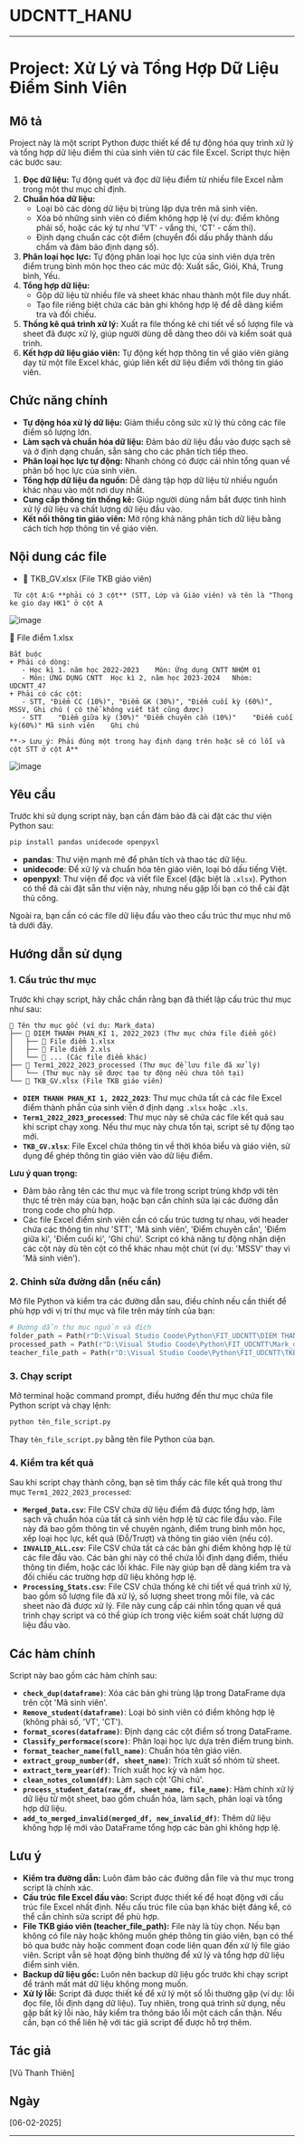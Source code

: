 # UDCNTT_HANU
---

# **Project: Xử Lý và Tổng Hợp Dữ Liệu Điểm Sinh Viên**

## Mô tả

Project này là một script Python được thiết kế để tự động hóa quy trình xử lý và tổng hợp dữ liệu điểm thi của sinh viên từ các file Excel. Script thực hiện các bước sau:

1.  **Đọc dữ liệu:** Tự động quét và đọc dữ liệu điểm từ nhiều file Excel nằm trong một thư mục chỉ định.
2.  **Chuẩn hóa dữ liệu:**
    *   Loại bỏ các dòng dữ liệu bị trùng lặp dựa trên mã sinh viên.
    *   Xóa bỏ những sinh viên có điểm không hợp lệ (ví dụ: điểm không phải số, hoặc các ký tự như 'VT' - vắng thi, 'CT' - cấm thi).
    *   Định dạng chuẩn các cột điểm (chuyển đổi dấu phẩy thành dấu chấm và đảm bảo định dạng số).
3.  **Phân loại học lực:** Tự động phân loại học lực của sinh viên dựa trên điểm trung bình môn học theo các mức độ: Xuất sắc, Giỏi, Khá, Trung bình, Yếu.
4.  **Tổng hợp dữ liệu:**
    *   Gộp dữ liệu từ nhiều file và sheet khác nhau thành một file duy nhất.
    *   Tạo file riêng biệt chứa các bản ghi không hợp lệ để dễ dàng kiểm tra và đối chiếu.
5.  **Thống kê quá trình xử lý:** Xuất ra file thống kê chi tiết về số lượng file và sheet đã được xử lý, giúp người dùng dễ dàng theo dõi và kiểm soát quá trình.
6.  **Kết hợp dữ liệu giáo viên:** Tự động kết hợp thông tin về giáo viên giảng dạy từ một file Excel khác, giúp liên kết dữ liệu điểm với thông tin giáo viên.

## Chức năng chính

*   **Tự động hóa xử lý dữ liệu:** Giảm thiểu công sức xử lý thủ công các file điểm số lượng lớn.
*   **Làm sạch và chuẩn hóa dữ liệu:** Đảm bảo dữ liệu đầu vào được sạch sẽ và ở định dạng chuẩn, sẵn sàng cho các phân tích tiếp theo.
*   **Phân loại học lực tự động:**  Nhanh chóng có được cái nhìn tổng quan về phân bố học lực của sinh viên.
*   **Tổng hợp dữ liệu đa nguồn:**  Dễ dàng tập hợp dữ liệu từ nhiều nguồn khác nhau vào một nơi duy nhất.
*   **Cung cấp thông tin thống kê:**  Giúp người dùng nắm bắt được tình hình xử lý dữ liệu và chất lượng dữ liệu đầu vào.
*   **Kết nối thông tin giáo viên:**  Mở rộng khả năng phân tích dữ liệu bằng cách tích hợp thông tin về giáo viên.

## Nội dung các file
* 📄 TKB_GV.xlsx (File TKB giáo viên)
```
 Từ cột A:G **phải có 3 cột** (STT, Lớp và Giáo viên) và tên là "Thong ke gio day HK1" ở cột A
```
![image](https://github.com/user-attachments/assets/35b39bb5-2b11-4e45-b5f0-92428c360d66)


📄 File điểm 1.xlsx
```
Bắt buộc
+ Phải có dòng: 
   - Học kì 1. năm học 2022-2023	Môn: Ứng dụng CNTT NHÓM 01
   - Môn: ỨNG DỤNG CNTT  Học kì 2, năm học 2023-2024   Nhóm:  UDCNTT_47
+ Phải có các cột:
   - STT, "Điểm CC (10%)", "Điểm GK (30%)", "Điểm cuối kỳ (60%)", MSSV, Ghi chú ( có thể không viết tắt cũng được)
   - STT	"Điểm giữa kỳ (30%)" "Điểm chuyên cần (10%)"	"Điểm cuối kỳ(60%)"	Mã sinh viên	Ghi chú
									
**-> Lưu ý: Phải đúng một trong hay định dạng trên hoặc sẽ có lỗi và cột STT ở cột A**
```
![image](https://github.com/user-attachments/assets/e5e99a33-9f52-4861-b5a1-963ea43410da)

## Yêu cầu

Trước khi sử dụng script này, bạn cần đảm bảo đã cài đặt các thư viện Python sau:

```bash
pip install pandas unidecode openpyxl
```

*   **pandas**: Thư viện mạnh mẽ để phân tích và thao tác dữ liệu.
*   **unidecode**:  Để xử lý và chuẩn hóa tên giáo viên, loại bỏ dấu tiếng Việt.
*   **openpyxl**: Thư viện để đọc và viết file Excel (đặc biệt là `.xlsx`). Python có thể đã cài đặt sẵn thư viện này, nhưng nếu gặp lỗi bạn có thể cài đặt thủ công.

Ngoài ra, bạn cần có các file dữ liệu đầu vào theo cấu trúc thư mục như mô tả dưới đây.

## Hướng dẫn sử dụng

### 1. Cấu trúc thư mục

Trước khi chạy script, hãy chắc chắn rằng bạn đã thiết lập cấu trúc thư mục như sau:

```
📁 Tên thư mục gốc (ví dụ: Mark_data)
├── 📁 DIEM THANH PHAN_KI 1, 2022_2023 (Thư mục chứa file điểm gốc)
│   ├── 📄 File điểm 1.xlsx
│   ├── 📄 File điểm 2.xls
│   └── 📄 ... (Các file điểm khác)
├── 📁 Term1_2022_2023_processed (Thư mục để lưu file đã xử lý)
│   └── (Thư mục này sẽ được tạo tự động nếu chưa tồn tại)
└── 📄 TKB_GV.xlsx (File TKB giáo viên)
```

*   **`DIEM THANH PHAN_KI 1, 2022_2023`**: Thư mục chứa tất cả các file Excel điểm thành phần của sinh viên ở định dạng `.xlsx` hoặc `.xls`.
*   **`Term1_2022_2023_processed`**: Thư mục này sẽ chứa các file kết quả sau khi script chạy xong. Nếu thư mục này chưa tồn tại, script sẽ tự động tạo mới.
*   **`TKB_GV.xlsx`**: File Excel chứa thông tin về thời khóa biểu và giáo viên, sử dụng để ghép thông tin giáo viên vào dữ liệu điểm.

**Lưu ý quan trọng:**

*   Đảm bảo rằng tên các thư mục và file trong script trùng khớp với tên thực tế trên máy của bạn, hoặc bạn cần chỉnh sửa lại các đường dẫn trong code cho phù hợp.
*   Các file Excel điểm sinh viên cần có cấu trúc tương tự nhau, với header chứa các thông tin như 'STT', 'Mã sinh viên', 'Điểm chuyên cần', 'Điểm giữa kì', 'Điểm cuối kì', 'Ghi chú'. Script có khả năng tự động nhận diện các cột này dù tên cột có thể khác nhau một chút (ví dụ: 'MSSV' thay vì 'Mã sinh viên').

### 2. Chỉnh sửa đường dẫn (nếu cần)

Mở file Python và kiểm tra các đường dẫn sau, điều chỉnh nếu cần thiết để phù hợp với vị trí thư mục và file trên máy tính của bạn:

```python
# Đường dẫn thư mục nguồn và đích
folder_path = Path(r"D:\Visual Studio Coode\Python\FIT_UDCNTT\DIEM THANH PHAN_KI 1, 2022_2023")
processed_path = Path(r"D:\Visual Studio Coode\Python\FIT_UDCNTT\Mark_data\Term1_2022_2023_processed")
teacher_file_path = Path(r"D:\Visual Studio Coode\Python\FIT_UDCNTT\TKB_GV khoa.xlsx")
```

### 3. Chạy script

Mở terminal hoặc command prompt, điều hướng đến thư mục chứa file Python script và chạy lệnh:

```bash
python tên_file_script.py
```

Thay `tên_file_script.py` bằng tên file Python của bạn.

### 4. Kiểm tra kết quả

Sau khi script chạy thành công, bạn sẽ tìm thấy các file kết quả trong thư mục `Term1_2022_2023_processed`:

*   **`Merged_Data.csv`**: File CSV chứa dữ liệu điểm đã được tổng hợp, làm sạch và chuẩn hóa của tất cả sinh viên hợp lệ từ các file đầu vào. File này đã bao gồm thông tin về chuyên ngành, điểm trung bình môn học, xếp loại học lực, kết quả (Đỗ/Trượt) và thông tin giáo viên (nếu có).
*   **`INVALID_ALL.csv`**: File CSV chứa tất cả các bản ghi điểm không hợp lệ từ các file đầu vào. Các bản ghi này có thể chứa lỗi định dạng điểm, thiếu thông tin điểm, hoặc các lỗi khác. File này giúp bạn dễ dàng kiểm tra và đối chiếu các trường hợp dữ liệu không hợp lệ.
*   **`Processing_Stats.csv`**: File CSV chứa thống kê chi tiết về quá trình xử lý, bao gồm số lượng file đã xử lý, số lượng sheet trong mỗi file, và các sheet nào đã được xử lý. File này cung cấp cái nhìn tổng quan về quá trình chạy script và có thể giúp ích trong việc kiểm soát chất lượng dữ liệu đầu vào.

## Các hàm chính

Script này bao gồm các hàm chính sau:

*   **`check_dup(dataframe)`**: Xóa các bản ghi trùng lặp trong DataFrame dựa trên cột 'Mã sinh viên'.
*   **`Remove_student(dataframe)`**: Loại bỏ sinh viên có điểm không hợp lệ (không phải số, 'VT', 'CT').
*   **`format_scores(dataframe)`**: Định dạng các cột điểm số trong DataFrame.
*   **`Classify_performace(score)`**: Phân loại học lực dựa trên điểm trung bình.
*   **`format_teacher_name(full_name)`**: Chuẩn hóa tên giáo viên.
*   **`extract_group_number(df, sheet_name)`**: Trích xuất số nhóm từ sheet.
*   **`extract_term_year(df)`**: Trích xuất học kỳ và năm học.
*   **`clean_notes_column(df)`**: Làm sạch cột 'Ghi chú'.
*   **`process_student_data(raw_df, sheet_name, file_name)`**: Hàm chính xử lý dữ liệu từ một sheet, bao gồm chuẩn hóa, làm sạch, phân loại và tổng hợp dữ liệu.
*   **`add_to_merged_invalid(merged_df, new_invalid_df)`**:  Thêm dữ liệu không hợp lệ mới vào DataFrame tổng hợp các bản ghi không hợp lệ.

## Lưu ý

*   **Kiểm tra đường dẫn:** Luôn đảm bảo các đường dẫn file và thư mục trong script là chính xác.
*   **Cấu trúc file Excel đầu vào:** Script được thiết kế để hoạt động với cấu trúc file Excel nhất định. Nếu cấu trúc file của bạn khác biệt đáng kể, có thể cần chỉnh sửa script để phù hợp.
*   **File TKB giáo viên (teacher\_file\_path):**  File này là tùy chọn. Nếu bạn không có file này hoặc không muốn ghép thông tin giáo viên, bạn có thể bỏ qua bước này hoặc comment đoạn code liên quan đến xử lý file giáo viên. Script vẫn sẽ hoạt động bình thường để xử lý và tổng hợp dữ liệu điểm sinh viên.
*   **Backup dữ liệu gốc:**  Luôn nên backup dữ liệu gốc trước khi chạy script để tránh mất mát dữ liệu không mong muốn.
*   **Xử lý lỗi:** Script đã được thiết kế để xử lý một số lỗi thường gặp (ví dụ: lỗi đọc file, lỗi định dạng dữ liệu). Tuy nhiên, trong quá trình sử dụng, nếu gặp bất kỳ lỗi nào, hãy kiểm tra thông báo lỗi một cách cẩn thận. Nếu cần, bạn có thể liên hệ với tác giả script để được hỗ trợ thêm.

## Tác giả

[Vũ Thanh Thiên]

## Ngày

[06-02-2025]

---
